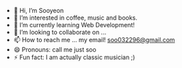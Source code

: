 - 👋 Hi, I’m Sooyeon
- 👀 I’m interested in coffee, music and books.
- 🌱 I’m currently learning Web Development!
- 💞️ I’m looking to collaborate on ...
- 📫 How to reach me ... my email! soo032296@gmail.com
- 😄 Pronouns: call me just soo
- ⚡ Fun fact: I am actually classic musician ;)

<!---
S00yeonPark/S00yeonPark is a ✨ special ✨ repository because its `README.md` (this file) appears on your GitHub profile.
You can click the Preview link to take a look at your changes.
--->
